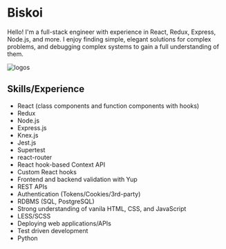 # Biskoi

Hello! I'm a full-stack engineer with experience in React, Redux, Express, Node.js, and more. I enjoy finding simple, elegant solutions for complex problems, and debugging complex systems to gain a full understanding of them.

![logos](https://user-images.githubusercontent.com/59832609/150705945-f8735b55-8d8e-4264-b147-0287277d48cf.png)

## Skills/Experience
  - React (class components and function components with hooks)
  - Redux
  - Node.js
  - Express.js
  - Knex.js
  - Jest.js
  - Supertest
  - react-router
  - React hook-based Context API
  - Custom React hooks
  - Frontend and backend validation with Yup
  - REST APIs
  - Authentication (Tokens/Cookies/3rd-party)
  - RDBMS (SQL, PostgreSQL)
  - Strong understanding of vanila HTML, CSS, and JavaScript
  - LESS/SCSS
  - Deploying web applications/APIs
  - Test driven development
  - Python


